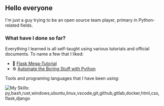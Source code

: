 ## Hello everyone
I'm just a guy trying to be an open source team player, primary in Python-related fields.

### What have I done so far?
<!-- Emoji from ikatyang/emoji-cheat-sheet-->
Everything I learned is all self-taught using various tutorials and official documents. To name a few that I liked: 
- :mega: [Flask Mega-Tutorial](https://blog.miguelgrinberg.com/post/the-flask-mega-tutorial-part-i-hello-world)
- :gear: [Automate the Boring Stuff with Python](https://automatetheboringstuff.com/2e/chapter0/)

Tools and programing languages that I have been using: 
<!-- Images from skillicons, and simpleicons-->

<!--
<img style="float: left;" alt="wsl" width="45px" src="images/wsl.png" aria-label="wsl" /> 
<img style="float: left;" alt="VirtualBox" width="45px" src="images/virtualbox.svg" aria-label="VirtualBox" /> 
-->

<img src="https://skillicons.dev/icons?i=py,bash,rust,windows,ubuntu,linux,vscode,git,github,gitlab,docker,html,css,flask,django" 
     alt="My Skills: py,bash,rust,windows,ubuntu,linux,vscode,git,github,gitlab,docker,html,css,flask,django" 
     aria-label="My Skills: py,bash,rust,windows,ubuntu,linux,vscode,git,github,gitlab,docker,html,css,flask,django" /> 

